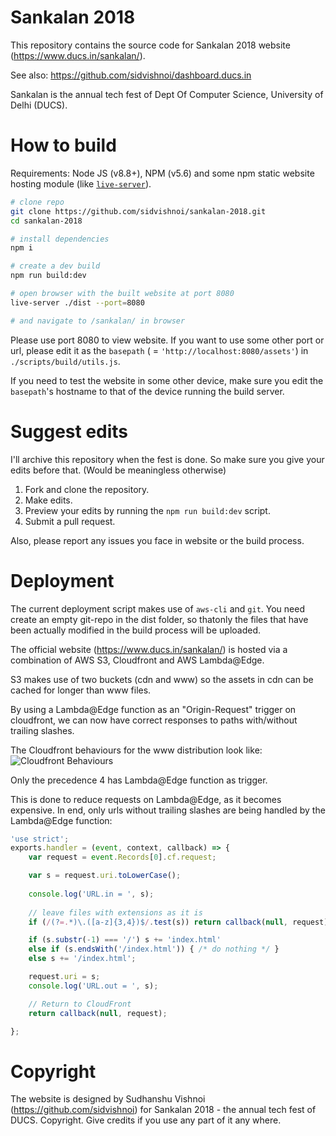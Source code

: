 # Sankalan 2018

This repository contains the source code for Sankalan 2018 website (https://www.ducs.in/sankalan/).

See also: https://github.com/sidvishnoi/dashboard.ducs.in

Sankalan is the annual tech fest of Dept Of Computer Science, University of Delhi (DUCS).

# How to build

Requirements: Node JS (v8.8+), NPM (v5.6) and some npm static website hosting module (like [`live-server`](https://www.npmjs.com/package/live-server)).

``` bash
# clone repo
git clone https://github.com/sidvishnoi/sankalan-2018.git
cd sankalan-2018

# install dependencies
npm i

# create a dev build
npm run build:dev

# open browser with the built website at port 8080
live-server ./dist --port=8080

# and navigate to /sankalan/ in browser
```

Please use port 8080 to view website. If you want to use some other port or url, please edit it as the `basepath` ( = `'http://localhost:8080/assets'`) in `./scripts/build/utils.js`.

If you need to test the website in some other device, make sure you edit the `basepath`'s hostname to that of the device running the build server.

# Suggest edits

I'll archive this repository when the fest is done. So make sure you give your edits before that. (Would be meaningless otherwise)

1. Fork and clone the repository.
2. Make edits.
3. Preview your edits by running the `npm run build:dev` script.
4. Submit a pull request.

Also, please report any issues you face in website or the build process.

# Deployment

The current deployment script makes use of `aws-cli` and `git`. You need create an empty git-repo in the dist folder, so thatonly the files that have been actually modified in the build process will be uploaded.

The official website (https://www.ducs.in/sankalan/) is hosted via a combination of AWS S3, Cloudfront and AWS Lambda@Edge.

S3 makes use of two buckets (cdn and www) so the assets in cdn can be cached for longer than www files.

By using a Lambda@Edge function as an "Origin-Request" trigger on cloudfront, we can now have correct responses to paths with/without trailing slashes.

The Cloudfront behaviours for the www distribution look like: 
![Cloudfront Behaviours](https://i.imgur.com/X9Gf0Qz.png)

Only the precedence 4 has Lambda@Edge function as trigger.

This is done to reduce requests on Lambda@Edge, as it becomes expensive. In end, only urls without trailing slashes are being handled by the Lambda@Edge function:

``` js
'use strict';
exports.handler = (event, context, callback) => {
    var request = event.Records[0].cf.request;

    var s = request.uri.toLowerCase();
    
    console.log('URL.in = ', s);
    
    // leave files with extensions as it is
    if (/(?=.*)\.([a-z]{3,4})$/.test(s)) return callback(null, request);

	if (s.substr(-1) === '/') s += 'index.html'
	else if (s.endsWith('/index.html')) { /* do nothing */ }
	else s += '/index.html';

    request.uri = s;
    console.log('URL.out = ', s);

    // Return to CloudFront
    return callback(null, request);

};
```

# Copyright

The website is designed by Sudhanshu Vishnoi (https://github.com/sidvishnoi) for Sankalan 2018 - the annual tech fest of DUCS. Copyright. Give credits if you use any part of it any where.
